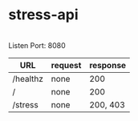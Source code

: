 # stress-api
<br>
Listen Port: 8080
<br>

|**URL**|**request**|**response**|
|---|---|---|
|/healthz|none|200|
|/|none|200|
|/stress|none|200, 403|

